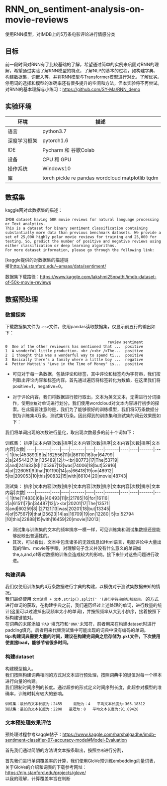 # RNN_on_sentiment-analysis-on-movie-reviews
使用RNN模型，对IMDB上的5万条电影评论进行情感分类

## 目标
前一段时间对RNN有了比较基础的了解，希望通过简单的实例来巩固对RNN的理解，希望通过实验了解RNN模型的特点，了解NLP的基本的过程，如构建字典、构建数据集，词嵌入等，并将RNN模型与Transformer模型进行对比，了解优劣。停用词的选择和模型的准确率还有很多提升的空间和方法，但本实验将不再尝试。<br>
对RNN的基本理解与小练习：https://github.com/SY-Ma/RNN_demo

## 实验环境
环境|描述|
----|----|
语言|python3.7|
深度学习框架|pytorch1.6|
IDE|Pycharm 和 谷歌Colab|
设备|CPU 和 GPU|
操作系统|Windows10|
库|torch pickle re pandas wordcloud matplotlib tqdm|

## 数据集
kaggle网对此数据集的描述：
```
IMDB dataset having 50K movie reviews for natural language processing or Text analytics.
This is a dataset for binary sentiment classification containing substantially more data than previous benchmark datasets. We provide a set of 25,000 highly polar movie reviews for training and 25,000 for testing. So, predict the number of positive and negative reviews using either classification or deep learning algorithms.
For more dataset information, please go through the following link:
```
[kaggle提供的对数据集的描述链接]<http://ai.stanford.edu/~amaas/data/sentiment/><br>

数据集下载路径：https://www.kaggle.com/lakshmi25npathi/imdb-dataset-of-50k-movie-reviews

## 数据预处理
### 数据探索
下载数据集文件为`.csv`文件，使用pandas读取数据集，仅显示前五行的输出如下：
```
                                              review sentiment
0  One of the other reviewers has mentioned that ...  positive
1  A wonderful little production. <br /><br />The...  positive
2  I thought this was a wonderful way to spend ti...  positive
3  Basically there's a family where a little boy ...  negative
4  Petter Mattei's "Love in the Time of Money" is...  positive
```
- 可见对于每一条数据，包括评论和标签，其中评论和标签均为字符串，我们按列取出评论内容和标签内容。首先通过遍历将标签转化为数值，在这里我们将positive=1，negative=0。<br>

- 对于评论内容，我们将数据进行按行取出，文本为英文文本，无需进行分词操作，使用`空格`对单词进行划分。我们使用wordcloud对文本内容进行初步的探索。在此需要注意的是，我们为了能够很好的训练模型，我们将5万条数据分割为训练集4万条，测试集1万条。因此得到的训练集和测试集的词云效果图如下：



我们将单词出现的次数进行量化，取出现次数最多的前十个词如下：<br>

训练集：
排序|文本内容|次数|排序|文本内容|次数|排序|文本内容|次数|排序|文本内容|次数|
----|-------|----|----|-------|----|----|-------|----|----|-------|----|
1|the|453893|6|is|162556|11|it|86110|16|for|64799|
2|a|245442|7|in|135489|12|/><br|80773|17|The|53719|
3|and|241633|8|I|105367|13|was|74006|18|but|52916|
4|of|226051|9|that|101190|14|as|66418|19|on|48912|
5|to|209053|10|this|90832|15|with|66104|20|movie|48743|

测试集：
排序|文本内容|次数|排序|文本内容|次数|排序|文本内容|次数|排序|文本内容|次数|
----|-------|----|----|-------|----|----|-------|----|----|-------|----|
1|the|114830|6|is|40493|11|it|21785|16|for|16116|
2|a|61511|7|in|34487|12|/><br|20201|17|The|13571|
3|and|60259|8|I|27121|13|was|20201|18|but|13345|
4|of|57567|9|that|25623|14|as|16709|19|on|12280|
5|to|52794  |10|this|22888|15|with|16459|20|movie|12013|

- 测试集与训练集的文本的频率排序一模一样，可见训练集和测试集数据还是能够反映出普遍性的。<br>
- 其次，可以看出，文本中包含诸多的无效信息如Html语言，电影评论中大量出现的film、movie等字眼，对理解句子含义并没有什么意义的单词如the,a,and,of等对数据的训练会造成较大的影响。接下来针对这些问题进行改进。

### 构建词典
我们仅使用训练集的4万条数据进行字典的构建，以模仿对于测试集数据未知的情况。<br>
我们最终使用 
```文本清理 + 文本.strip().split(' ')进行字符串的切割取词。```
的方式进行单词的获取，在构建字典之前，我们遍历经过上述处理的单词，进行数量的统计(这里可以过滤掉出现频率太小的单词)，并按照频率从大到小排序，接着按照下标构建键值对。<br>
在词典的末尾添加`'PAD'`填充符和`'UNK'`未知符，前者用来在构建dataset时进行padding填充，后者用来代替测试集中可能出现的词典中没有编码的单词。<br>
**tip:构建词典需要大量的时间，建议在构建完词典之后存储为`.pkl`文件，下次使用使直接load，能够节省很多时间。**

### 构建dataset
构建模型输入。<br>
我们按照构建词典相同的方式对文本进行预处理，按照词典中的键值对每一个样本进行向量的构建。<br>
我们限制时间序列的长度。通过超参的形式定义时间序列长度，此超参对模型的准确率，训练时耗有较大的影响。
```
训练集：最长的文本长度为：2455	  最短为：4   平均文本长度为:365.18312
测试集：最长的文本长度为：2208 	最短为：8   平均文本长度为:91.89428
```

### 文本预处理效果评估

预处理过程参考kaggle帖子：https://www.kaggle.com/harshalgadhe/imdb-sentiment-classifier-97-accuracy-model#Model-Evaluation <br>

首先我们通过简陋的方法讲文本按条取出，按照`空格`进行分割，

首先我们进行单词覆盖率的计算，我们使用GloVe预训练embedding向量词表，关于GloVe的介绍和词表的下载参考网址：https://nlp.stanford.edu/projects/glove/ <br>
以我的理解，计算覆盖率旨在判断


###
